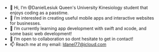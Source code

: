 - 👋 Hi, I’m @DanielLesiuk Queen's University Kinesiology student that enjoys coding as a passtime.
- 👀 I’m interested in creating useful mobile apps and interactive websites for businesses.
- 🌱 I’m currently learning app development with swift and xcode, and some basic web development!
- 🤝 I’m open to collaboration so dont hesitate to get in contact!
- 📫 Reach me at my email: ldanel77@icloud.com

<!---
DanielLesiuk/DanielLesiuk is a ✨ special ✨ repository because its `README.md` (this file) appears on your GitHub profile.
You can click the Preview link to take a look at your changes.
--->
